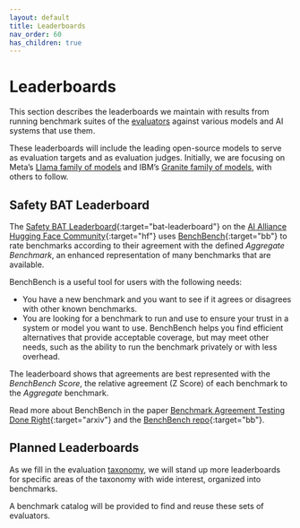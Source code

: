 ```yaml
---
layout: default
title: Leaderboards
nav_order: 60
has_children: true
---
```


# Leaderboards

This section describes the leaderboards we maintain with results from running benchmark suites of the [evaluators]({{site.baseurl}}/evaluators/evaluators) against various models and AI systems that use them. 

These leaderboards will include the leading open-source models to serve as evaluation targets and as evaluation judges. Initially, we are focusing on Meta’s [Llama family of models](https://www.llama.com) and IBM’s [Granite family of models](https://www.ibm.com/granite), with others to follow.  

## Safety BAT Leaderboard

The [Safety BAT Leaderboard](https://huggingface.co/spaces/aialliance/safetybat){:target="bat-leaderboard"} on the [AI Alliance Hugging Face Community](https://huggingface.co/aialliance){:target="hf"} uses [BenchBench](https://github.com/IBM/benchbench){:target="bb"} to rate benchmarks according to their agreement with the defined _Aggregate Benchmark_, an enhanced representation of many benchmarks that are available.

BenchBench is a useful tool for users with the following needs:

* You have a new benchmark and you want to see if it agrees or disagrees with other known benchmarks.
* You are looking for a benchmark to run and use to ensure your trust in a system or model you want to use. BenchBench helps you find efficient alternatives that provide acceptable coverage, but may meet other needs, such as the ability to run the benchmark privately or with less overhead.

The leaderboard shows that agreements are best represented with the _BenchBench Score_, the relative agreement (Z Score) of each benchmark to the _Aggregate_ benchmark.

Read more about BenchBench in the paper [Benchmark Agreement Testing Done Right](https://arxiv.org/abs/2407.13696){:target="arxiv"} and the [BenchBench repo](https://github.com/IBM/benchbench){:target="bb"}. 

## Planned Leaderboards

As we fill in the evaluation [taxonomy]({{site.baseurl}}/taxonomy/taxonomy), we will stand up more leaderboards for specific areas of the taxonomy with wide interest, organized into benchmarks.

A benchmark catalog will be provided to find and reuse these sets of evaluators.

